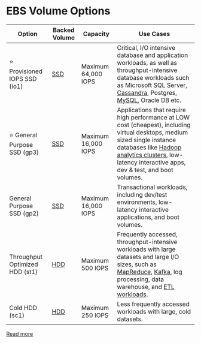 # EBS Volume Options

| Option                            | Backed Volume                                              | Capacity            | Use Cases                                                                                                                                                                                                                                                                                                                                 |
|-----------------------------------|------------------------------------------------------------|---------------------|-------------------------------------------------------------------------------------------------------------------------------------------------------------------------------------------------------------------------------------------------------------------------------------------------------------------------------------------|
| :star: Provisioned IOPS SSD (io1) | [SSD](../../../../11_FileStorages/StorageOptions.md) | Maximum 64,000 IOPS | Critical, I/O intensive database and application workloads, as well as throughput-intensive database workloads such as Microsoft SQL Server, [Cassandra](../../../../3_Databases/11_WideColumn-Databases/ApacheCasandra.md), Postgres, [MySQL](), Oracle DB etc.                                                   |
| :star: General Purpose SSD (gp3)  | [SSD](../../../../11_FileStorages/StorageOptions.md) | Maximum 16,000 IOPS | Applications that require high performance at LOW cost (cheapest), including virtual desktops, medium sized single instance databases like [Hadoop analytics clusters](../../../../6_BigData/ApacheHadoop/Readme.md), low-latency interactive apps, dev & test, and boot volumes.         |
| General Purpose SSD (gp2)         | [SSD](../../../../11_FileStorages/StorageOptions.md) | Maximum 16,000 IOPS | Transactional workloads, including dev/test environments, low-latency interactive applications, and boot volumes.                                                                                                                                                                                                                         |
| Throughput Optimized HDD (st1)    | [HDD](../../../../11_FileStorages/StorageOptions.md) | Maximum 500 IOPS    | Frequently accessed, throughput-intensive workloads with large datasets and large I/O sizes, such as [MapReduce](../../../../6_BigData/DataProcessing/ApacheMapReduce/Readme.md), [Kafka](../../../../4_MessageBrokersEDA/Kafka/Readme.md), log processing, data warehouse, and [ETL workloads](). |
| Cold HDD (sc1)                    | [HDD](../../../../11_FileStorages/StorageOptions.md) | Maximum 250 IOPS    | Less frequently accessed workloads with large, cold datasets.                                                                                                                                                                                                                                                                             |

[Read more](https://docs.aws.amazon.com/AWSEC2/latest/UserGuide/ebs-volume-types.html)